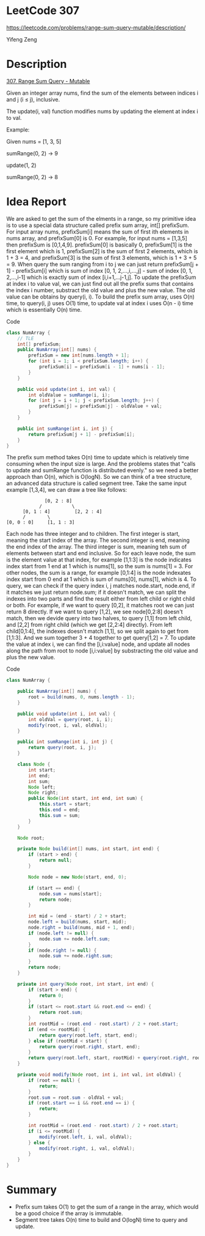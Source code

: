 # **LeetCode 307**
https://leetcode.com/problems/range-sum-query-mutable/description/

Yifeng Zeng

# Description
[307. Range Sum Query - Mutable](https://leetcode.com/problems/range-sum-query-mutable/description/)

Given an integer array nums, find the sum of the elements between indices i and j (i ≤ j), inclusive.

The update(i, val) function modifies nums by updating the element at index i to val.

Example:

Given nums = [1, 3, 5]

sumRange(0, 2) -> 9

update(1, 2)

sumRange(0, 2) -> 8


# Idea Report

We are asked to get the sum of the elments in a range, so my primitive idea is to use a special data structure called prefix sum array, int[] prefixSum. For input array nums, prefixSum[i] means the sum of first ith elements in nums array, and prefixSum[0] is 0. For example, for input nums = [1,3,5] then prefixSum is [0,1,4,9]. prefixSum[0] is basically 0, prefixSum[1] is the first element which is 1, prefixSum[2] is the sum of first 2 elements, which is 1 + 3 = 4, and prefixSum[3] is the sum of first 3 elements, which is 1 + 3 + 5 = 9. When query the sum ranging from i to j we can just return prefixSum[j + 1] - prefixSum[i] which is sum of index [0, 1, 2,...,i,...,j] - sum of index [0, 1, 2,...,i-1] which is exactly sum of index [i,i+1,...j-1,j]. To update the prefixSum at index i to value val, we can just find out all the prefix sums that contains the index i number, substract the old value and plus the new value. The old value can be obtains by query(i, i). To build the prefix sum array, uses O(n) time, to query(i, j) uses O(1) time, to update val at index i uses O(n - i) time which is essentially O(n) time.

Code
```java
class NumArray {
    // TLE
    int[] prefixSum;
    public NumArray(int[] nums) {
        prefixSum = new int[nums.length + 1];
        for (int i = 1; i < prefixSum.length; i++) {
            prefixSum[i] = prefixSum[i - 1] + nums[i - 1];
        }
    }

    public void update(int i, int val) {
        int oldValue = sumRange(i, i);
        for (int j = i + 1; j < prefixSum.length; j++) {
            prefixSum[j] = prefixSum[j] - oldValue + val;
        }
    }

    public int sumRange(int i, int j) {
        return prefixSum[j + 1] - prefixSum[i];
    }
}

```

The prefix sum method takes O(n) time to update which is relatively time consuming when the input size is large. And the problems states that "calls to update and sumRange function is distributed evenly." so we need a better approach than O(n), which is O(logN). So we can think of a tree structure, an advanced data structure is called segment tree. Take the same input example [1,3,4], we can draw a tree like follows:
```
              [0, 2 : 8]
            /           \
      [0, 1 : 4]         [2, 2 : 4]
      /        \
[0, 0 : 0]     [1, 1 : 3]
```

Each node has three integer and to children. The first integer is start, meaning the start index of the array. The second integer is end, meaning the end index of the array. The third integer is sum, meaning teh sum of elements between start and end inclusive. So for each leave node, the sum is the element value at that index, for example [1,1:3] is the node indicates index start from 1 end at 1 which is nums[1], so the sum is nums[1] = 3. For other nodes, the sum is a range, for example [0,1:4] is the node indexates index start from 0 end at 1 which is sum of nums[0], nums[1], which is 4. To query, we can check if the query index i, j matches node.start, node.end, if it matches we just return node.sum; if it doesn't match, we can split the indexes into two parts and find the result either from left child or right child or both. For example, if we want to query [0,2], it matches root we can just return 8 directly. If we want to query [1,2], we see node[0,2:8] doesn't match, then we devide query into two halves, to query [1,1] from left child, and [2,2] from right child (which we get [2,2:4] directly). From left child[0,1:4], the indexes doesn't match [1,1], so we split again to get from [1,1:3]. And we sum together 3 + 4 together to get query[1,2] = 7. To update the value at index i, we can find the [i,i:value] node, and update all nodes along the path from root to node [i,i:value] by substracting the old value and plus the new value.

Code
```java
class NumArray {

    public NumArray(int[] nums) {
        root = build(nums, 0, nums.length - 1);
    }

    public void update(int i, int val) {
        int oldVal = query(root, i, i);
        modify(root, i, val, oldVal);
    }

    public int sumRange(int i, int j) {
        return query(root, i, j);
    }

    class Node {
        int start;
        int end;
        int sum;
        Node left;
        Node right;
        public Node(int start, int end, int sum) {
            this.start = start;
            this.end = end;
            this.sum = sum;
        }
    }

    Node root;

    private Node build(int[] nums, int start, int end) {
        if (start > end) {
            return null;
        }

        Node node = new Node(start, end, 0);

        if (start == end) {
            node.sum = nums[start];
            return node;
        }

        int mid = (end - start) / 2 + start;
        node.left = build(nums, start, mid);
        node.right = build(nums, mid + 1, end);
        if (node.left != null) {
            node.sum += node.left.sum;
        }
        if (node.right != null) {
            node.sum += node.right.sum;
        }
        return node;
    }

    private int query(Node root, int start, int end) {
        if (start > end) {
            return 0;
        }
        if (start <= root.start && root.end <= end) {
            return root.sum;
        }
        int rootMid = (root.end - root.start) / 2 + root.start;
        if (end <= rootMid) {
            return query(root.left, start, end);
        } else if (rootMid < start) {
            return query(root.right, start, end);
        }
        return query(root.left, start, rootMid) + query(root.right, rootMid + 1, end);
    }

    private void modify(Node root, int i, int val, int oldVal) {
        if (root == null) {
            return;
        }
        root.sum = root.sum - oldVal + val;
        if (root.start == i && root.end == i) {
            return;
        }

        int rootMid = (root.end - root.start) / 2 + root.start;
        if (i <= rootMid) {
            modify(root.left, i, val, oldVal);
        } else {
            modify(root.right, i, val, oldVal);
        }
    }
}
```

# Summary
- Prefix sum takes O(1) to get the sum of a range in the array, which would be a good choice if the array is immutable.
- Segment tree takes O(n) time to build and O(logN) time to query and update.
